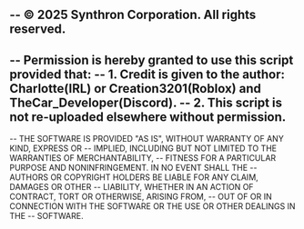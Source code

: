 -- © 2025 Synthron Corporation. All rights reserved.
--
-- Permission is hereby granted to use this script provided that:
-- 1. Credit is given to the author: Charlotte(IRL) or Creation3201(Roblox) and TheCar_Developer(Discord).
-- 2. This script is not re-uploaded elsewhere without permission.
--
-- THE SOFTWARE IS PROVIDED "AS IS", WITHOUT WARRANTY OF ANY KIND, EXPRESS OR
-- IMPLIED, INCLUDING BUT NOT LIMITED TO THE WARRANTIES OF MERCHANTABILITY,
-- FITNESS FOR A PARTICULAR PURPOSE AND NONINFRINGEMENT. IN NO EVENT SHALL THE
-- AUTHORS OR COPYRIGHT HOLDERS BE LIABLE FOR ANY CLAIM, DAMAGES OR OTHER
-- LIABILITY, WHETHER IN AN ACTION OF CONTRACT, TORT OR OTHERWISE, ARISING FROM,
-- OUT OF OR IN CONNECTION WITH THE SOFTWARE OR THE USE OR OTHER DEALINGS IN THE
-- SOFTWARE.
